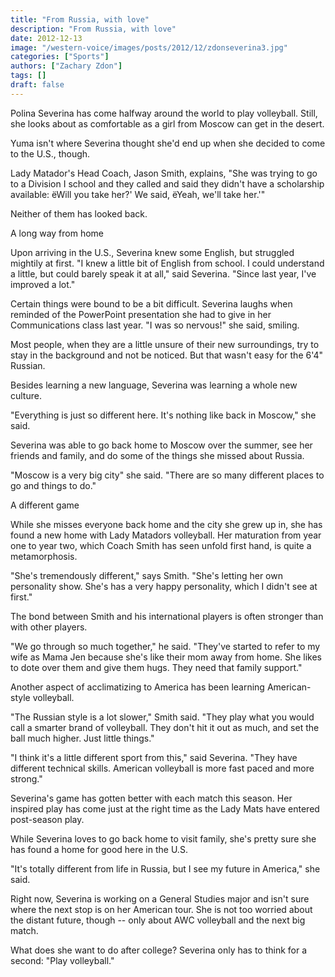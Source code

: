 ```yaml
---
title: "From Russia, with love"
description: "From Russia, with love"
date: 2012-12-13
image: "/western-voice/images/posts/2012/12/zdonseverina3.jpg"
categories: ["Sports"]
authors: ["Zachary Zdon"]
tags: []
draft: false
---
```

Polina Severina has come halfway around the world to play volleyball. Still, she looks about as comfortable as a girl from Moscow can get in the desert.

Yuma isn't where Severina thought she'd end up when she decided to come to the U.S., though.

Lady Matador's Head Coach, Jason Smith, explains, "She was trying to go to a Division I school and they called and said they didn't have a scholarship available: ëWill you take her?' We said, ëYeah, we'll take her.'"

Neither of them has looked back.

A long way from home

Upon arriving in the U.S., Severina knew some English, but struggled mightily at first. "I knew a little bit of English from school. I could understand a little, but could barely speak it at all," said Severina. "Since last year, I've improved a lot."

Certain things were bound to be a bit difficult. Severina laughs when reminded of the PowerPoint presentation she had to give in her Communications class last year. "I was so nervous!" she said, smiling.

Most people, when they are a little unsure of their new surroundings, try to stay in the background and not be noticed. But that wasn't easy for the 6'4" Russian.

Besides learning a new language, Severina was learning a whole new culture.

"Everything is just so different here. It's nothing like back in Moscow," she said.

Severina was able to go back home to Moscow over the summer, see her friends and family, and do some of the things she missed about Russia.

"Moscow is a very big city" she said. "There are so many different places to go and things to do."

A different game

While she misses everyone back home and the city she grew up in, she has found a new home with Lady Matadors volleyball. Her maturation from year one to year two, which Coach Smith has seen unfold first hand, is quite a metamorphosis.

"She's tremendously different," says Smith. "She's letting her own personality show. She's has a very happy personality, which I didn't see at first."

The bond between Smith and his international players is often stronger than with other players.

"We go through so much together," he said. "They've started to refer to my wife as Mama Jen because she's like their mom away from home. She likes to dote over them and give them hugs. They need that family support."

Another aspect of acclimatizing to America has been learning American-style volleyball.

"The Russian style is a lot slower," Smith said. "They play what you would call a smarter brand of volleyball. They don't hit it out as much, and set the ball much higher. Just little things."

"I think it's a little different sport from this," said Severina. "They have different technical skills. American volleyball is more fast paced and more strong."

Severina's game has gotten better with each match this season. Her inspired play has come just at the right time as the Lady Mats have entered post-season play.

While Severina loves to go back home to visit family, she's pretty sure she has found a home for good here in the U.S.

"It's totally different from life in Russia, but I see my future in America," she said.

Right now, Severina is working on a General Studies major and isn't sure where the next stop is on her American tour. She is not too worried about the distant future, though -- only about AWC volleyball and the next big match.

What does she want to do after college? Severina only has to think for a second: "Play volleyball."